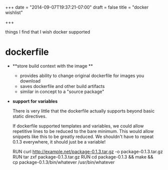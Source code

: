 +++
date = "2014-09-07T19:37:21-07:00"
draft = false
title = "docker wishlist"

+++

things I find that I wish docker supported


dockerfile
========================

- **store build context with the image **

   - provides ability to change original dockerfile for images you download
   - saves dockerfile and other build artifacts
   - similar in concept to a "source package"

- **support for variables**

  There is very little that the dockerfile actually supports beyond basic static directives.

  If dockerfile supported templates and variables, we could allow repetitive lines to be reduced to
  the bare minimum. This would allow snippets like this to be greatly reduced. We shouldn't have to
  repeat 0.1.3 everywhere, it should just be a variable!

    RUN curl http://example.net/package-0.1.3.tar.gz -o package-0.1.3.tar.gz
    RUN tar zxf package-0.1.3.tar.gz 
    RUN cd package-0.1.3 && make && \
        cp package-0.1.3/bin/whatever /usr/bin/whatever




